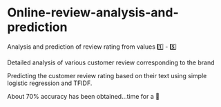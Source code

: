 # Online-review-analysis-and-prediction
Analysis and prediction of review rating from values :one: - :five:

Detailed analysis of various customer review corresponding to the brand

Predicting the customer review rating based on their text using simple logistic regression and TFIDF. 

About 70% accuracy has been obtained...time for a :pizza:
